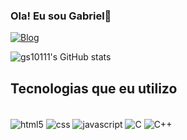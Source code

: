 
### Ola! Eu sou Gabriel🙂 
[![Blog](https://img.shields.io/badge/LinkedIn-0077B5?style=for-the-badge&logo=linkedin&logoColor=white
)](https://www.linkedin.com/in/gabriel-silveira-090baa1a3/)

![gs10111's GitHub stats](https://github-readme-stats.vercel.app/api?username=gs10111&show_icons=true&theme=transparent)

## Tecnologias que eu utilizo

<div style= "display: inline_block"><br>
<img  align="center"alt="html5"src="https://img.shields.io/badge/HTML5-E34F26?style=for-the-badge&logo=html5&logoColor=white
"/>
<img  align="center"alt="css"src="https://img.shields.io/badge/CSS3-1572B6?style=for-the-badge&logo=css3&logoColor=white
"/>
<img  align="center"alt="javascript"src="https://img.shields.io/badge/JavaScript-F7DF1E?style=for-the-badge&logo=javascript&logoColor=black
"/>
<img  align="center"alt="C"src="https://img.shields.io/badge/C-00599C?style=for-the-badge&logo=c&logoColor=white"/>
<img  align="center"alt="C++"src="https://img.shields.io/badge/C%2B%2B-00599C?style=for-the-badge&logo=c%2B%2B&logoColor=white"/>

</div>

